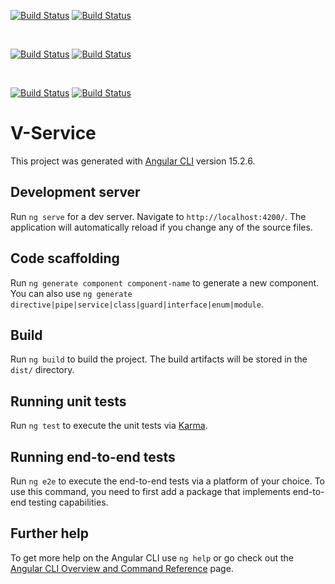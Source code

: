
[![Build Status](https://vincentprivate.synology.me:112/buildStatus/icon?job=vincent-services%2Fv-eco%2Fv-service-prod&subject=Dev%20build)](https://vincentprivate.synology.me:112/job/vincent-services/job/v-eco/view/v-service/job/v-service-prod/)
[![Build Status](https://vincentprivate.synology.me:112/buildStatus/icon?job=vincent-services%2Fv-eco%2Fv-service-prod-k8s&subject=Dev%20deploy)](https://vincentprivate.synology.me:112/job/vincent-services/job/v-eco/view/v-service/job/v-service-prod-k8s/)

<br>

[![Build Status](https://vincentprivate.synology.me:112/buildStatus/icon?job=vincent-services%2Fv-eco%2Fv-console-stage&subject=Stage%20build)](https://vincentprivate.synology.me:112/job/vincent-services/job/v-eco/view/v-console/job/v-console-stage/)
[![Build Status](https://vincentprivate.synology.me:112/buildStatus/icon?job=vincent-services%2Fv-eco%2Fv-console-stage-k8s&subject=Stage%20deploy)](https://vincentprivate.synology.me:112/job/vincent-services/job/v-eco/view/v-console/job/v-console-stage-k8s/)

<br>

[![Build Status](https://vincentprivate.synology.me:112/buildStatus/icon?job=vincent-services%2Fv-eco%2Fv-console-prod&subject=Prod%20build)](https://vincentprivate.synology.me:112/job/vincent-services/job/v-eco/view/v-console/job/v-console-prod/)
[![Build Status](https://vincentprivate.synology.me:112/buildStatus/icon?job=vincent-services%2Fv-eco%2Fv-console-prod-k8s&subject=Prod%20deploy)](https://vincentprivate.synology.me:112/job/vincent-services/job/v-eco/view/v-console/job/v-console-prod-k8s/)

# V-Service

This project was generated with [Angular CLI](https://github.com/angular/angular-cli) version 15.2.6.

## Development server

Run `ng serve` for a dev server. Navigate to `http://localhost:4200/`. The application will automatically reload if you change any of the source files.

## Code scaffolding

Run `ng generate component component-name` to generate a new component. You can also use `ng generate directive|pipe|service|class|guard|interface|enum|module`.

## Build

Run `ng build` to build the project. The build artifacts will be stored in the `dist/` directory.

## Running unit tests

Run `ng test` to execute the unit tests via [Karma](https://karma-runner.github.io).

## Running end-to-end tests

Run `ng e2e` to execute the end-to-end tests via a platform of your choice. To use this command, you need to first add a package that implements end-to-end testing capabilities.

## Further help

To get more help on the Angular CLI use `ng help` or go check out the [Angular CLI Overview and Command Reference](https://angular.io/cli) page.
